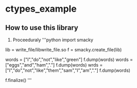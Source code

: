# ctypes_example


## How to use this library

   1.  Proceeduraly 
'''python
import smacky

lib = write_file/libwrite_file.so
f = smacky.create_file(lib)


words = ["I","do","not","like","green"]
f.dump(words)
words = ["eggs","and","ham","."]
f.dump(words)
wrds = ["I","do","not","like","them","sam","I","am","."]
f.dump(words)

f.finalize()
'''
                
